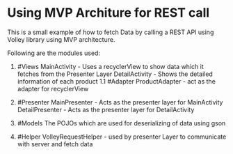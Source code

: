 # Using MVP Architure for REST call 

This is a small example of how to fetch Data by calling a REST API using Volley library using MVP architecture.

Following are the modules used:
1. #Views
	MainActivity - Uses a recyclerView to show data which it fetches from the Presenter Layer
	DetailActivity - Shows the detailed information of each product
1.1 #Adapter
	ProductAdapter - act as the adapter for recyclerView

2. #Presenter
	MainPresenter - Acts as the presenter layer for MainActivity
	DetailPresenter - Acts as the presenter layer for DetailActivity

3. #Models
	The POJOs which are used for deserializing of data using gson

4. #Helper
	VolleyRequestHelper - used by presenter Layer to communicate with server and fetch data

